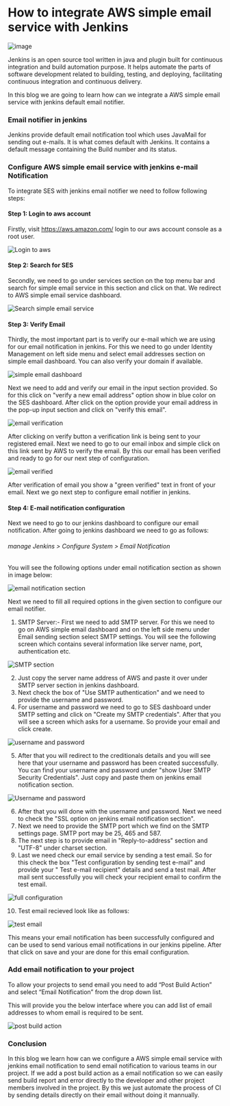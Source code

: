 # How to integrate AWS simple email service with Jenkins

![image](https://github.com/official-himanshu/Blogs/blob/master/Email-notifications-in-Jenkins.jpg)

Jenkins is an open source tool written in java and plugin built for continuous integration and build automation purpose.
It helps automate the parts of software development related to building, testing, and deploying, facilitating continuous integration and continuous delivery.

In this blog we are going to learn how can we integrate a AWS simple email service with jenkins default email notifier.
### Email notifier in jenkins
Jenkins provide default email notification tool which uses JavaMail for sending out e-mails. It is what comes default with Jenkins. It contains a default message containing the Build number and its status.

### Configure AWS simple email service with jenkins e-mail Notification
To integrate SES with jenkins email notifier we need to follow following steps:

#### Step 1: Login to aws account 

Firstly, visit https://aws.amazon.com/ login to our aws account console as a root user.

![ Login to aws ](https://github.com/official-himanshu/Blogs/blob/master/Screenshot%20from%202020-09-20%2018-21-48.png)

#### Step 2: Search for SES

Secondly, we need to go under services section on the top menu bar and search for simple email service in this section and click on that. We redirect to AWS simple email service dashboard.

![ Search simple email service](https://github.com/official-himanshu/Blogs/blob/master/Screenshot%20from%202020-09-20%2018-22-13.png)

#### Step 3: Verify Email

Thirdly, the most important part is to verify our e-mail which we are using for our email notification in jenkins.
For this we need to go under Identity Management on left side menu and select email addresses section on simple email dashboard. You can also verify your domain if available.

![simple email dashboard](https://github.com/official-himanshu/Blogs/blob/master/Screenshot%20from%202020-09-20%2018-31-57.png)

Next we need to add and verify our email in the input section provided. So for this click on "verify a new email address" option show in blue color on the SES dashboard.
After click on the option provide your email address in the pop-up input section and click on "verify this email".

![email verification](https://github.com/official-himanshu/Blogs/blob/master/Screenshot%20from%202020-09-20%2018-32-07.png)


After clicking on verify button a verification link is being sent to your registered email. Next we need to go to our email inbox and simple click on this link sent by AWS to verify the email.
By this our email has been verified and ready to go for our next step of configuration.

![ email verified](https://github.com/official-himanshu/Blogs/blob/master/Screenshot%20from%202020-09-20%2018-34-08.png)

After verification of email you show a "green verified" text in front of your email. Next we go next step to configure email notifier in jenkins.

#### Step 4: E-mail notification configuration

Next we need to go to our jenkins dashboard to configure our email notification.
After going to jenkins dashboard we need to go as follows:

###### manage Jenkins > Configure System > Email Notification 
You will see the following options under email notification section as shown in image below:

![email notification section](https://github.com/official-himanshu/Blogs/blob/master/Screenshot%20from%202020-09-20%2019-20-29.png)

Next we need to fill all required options in the given section to configure our email notifier.

1. SMTP Server:- First we need to add SMTP server. For this we need to go on AWS simple email dashboard and on the left side menu under Email sending section select SMTP settings. You will see the following screen which contains several information like server name, port, authentication etc.

![SMTP section](https://github.com/official-himanshu/Blogs/blob/master/Screenshot%20from%202020-09-20%2019-26-06.png)

2. Just copy the server name address of AWS and paste it over under SMTP server section in jenkins dashboard.
3. Next check the box of "Use SMTP authentication" and we need to provide the username and password.
4. For username and password we need to go to SES dashboard under SMTP setting and click on "Create my SMTP credentials". After that you will see a screen which asks for a username. So provide your email and click create.

![username and password](https://github.com/official-himanshu/Blogs/blob/master/Screenshot%20from%202020-09-20%2019-32-40.png)

5. After that you will redirect to the creditionals details and you will see here that your username and password has been created successfully. You can find your username and password under "show User SMTP Security Credentials". Just copy and paste them on jenkins email notification section.

![Username and password](https://github.com/official-himanshu/Blogs/blob/master/Screenshot%20from%202020-09-20%2019-33-13.png)

6. After that you will done with the username and password. Next we need to check the "SSL option on jenkins email notification section".
7. Next we need to provide the SMTP port which we find on the SMTP settings page. SMTP port may be 25, 465 and 587.
8. The next step is to provide email in "Reply-to-address" section and "UTF-8" under charset section.
9. Last we need check our email service by sending a test email. So for this check the box "Test configuration by sending test e-mail" and provide your "	Test e-mail recipient" details and send a test mail. After mail sent successfully you will check your recipient email to confirm the test email.

![full configuration](https://github.com/official-himanshu/Blogs/blob/master/Screenshot%20from%202020-09-20%2020-02-32.png)

10. Test email recieved look like as follows:

![ test email ](https://github.com/official-himanshu/Blogs/blob/master/Screenshot%20from%202020-09-20%2020-02-51.png)

This means your email notification has been successfully configured and can be used to send various email notifications in our jenkins pipeline.
After that click on save and your are done for this email configuration.

### Add email notification to your project

To allow your projects to send email you need to add “Post Build Action” and select “Email Notification” from the drop down list.

This will provide you the below interface where you can add list of email addresses to whom email is required to be sent.

![ post build action](https://github.com/official-himanshu/Blogs/blob/master/Screenshot%20from%202020-09-20%2020-15-46.png)


### Conclusion

In this blog we learn how can we configure a AWS simple email service with jenkins email notification to send email notification to various teams in our project.
If we add a post build action as a email notification so we can easily send build report and error directly to the developer and other project members involved in the project. By this we just automate the process of CI by sending details directly on their email without doing it mannually.








